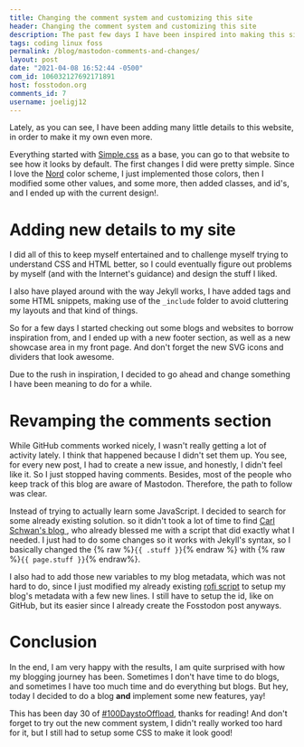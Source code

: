 ```yaml
---
title: Changing the comment system and customizing this site  
header: Changing the comment system and customizing this site  
description: The past few days I have been inspired into making this site more "personal", I also decided to make my comments work using mastodon 
tags: coding linux foss  
permalink: /blog/mastodon-comments-and-changes/ 
layout: post 
date: "2021-04-08 16:52:44 -0500" 
com_id: 106032127692171891
host: fosstodon.org
comments_id: 7
username: joeligj12
--- 
```

Lately, as you can see, I have been adding many little details to this website, in order to make it my own even more.

Everything started with [Simple.css](http://simplecss.org "Simple.css website") as a base, you can go to that website to see how it looks by default. The first changes I did were pretty simple. Since I love the [Nord](https://nordtheme.com "Nord's website") color scheme, I just implemented those colors, then I modified some other values, and some more, then added classes, and id's, and I ended up with the current design!.

# Adding new details to my site

I did all of this to keep myself entertained and to challenge myself trying to understand CSS and HTML better, so I could eventually figure out problems by myself (and with the Internet's guidance) and design the stuff I liked.

I also have played around with the way Jekyll works, I have added tags and some HTML snippets, making use of the `_include` folder to avoid cluttering my layouts and that kind of things.

So for a few days I started checking out some blogs and websites to borrow inspiration from, and I ended up with a new footer section, as well as a new showcase area in my front page. And don't forget the new SVG icons and dividers that look awesome.

Due to the rush in inspiration, I decided to go ahead and change something I have been meaning to do for a while.

# Revamping the comments section

While GitHub comments worked nicely, I wasn't really getting a lot of activity lately. I think that happened because I didn't set them up. You see, for every new post, I had to create a new issue, and honestly, I didn't feel like it. So I just stopped having comments. Besides, most of the people who keep track of this blog are aware of Mastodon. Therefore, the path to follow was clear.

Instead of trying to actually learn some JavaScript. I decided to search for some already existing solution. so it didn't took a lot of time to find [Carl Schwan's blog ](https://carlschwan.eu/2020/12/29/adding-comments-to-your-static-blog-with-mastodon/), who already blessed me with a script that did exactly what I needed. I just had to do some changes so it works with Jekyll's syntax, so I basically changed the {% raw %}`{{ .stuff }}`{% endraw %} with {% raw %}`{{ page.stuff }}`{% endraw%}.

I also had to add those new variables to my blog metadata, which was not hard to do, since I just modified my already existing [rofi script](/blog/rofi-automated-blog) to setup my blog's metadata with a few new lines. I still have to setup the id, like on GitHub, but its easier since I already create the Fosstodon post anyways.

# Conclusion

In the end, I am very happy with the results, I am quite surprised with how my blogging journey has been. Sometimes I don't have time to do blogs, and sometimes I have too much time and do everything but blogs. But hey, today I decided to do a blog **and** implement some new features, yay!

This has been day 30 of [#100DaystoOffload](https://100daystooffload.com), thanks for reading! And don't forget to try out the new comment system, I didn't really worked too hard for it, but I still had to setup some CSS to make it look good!




